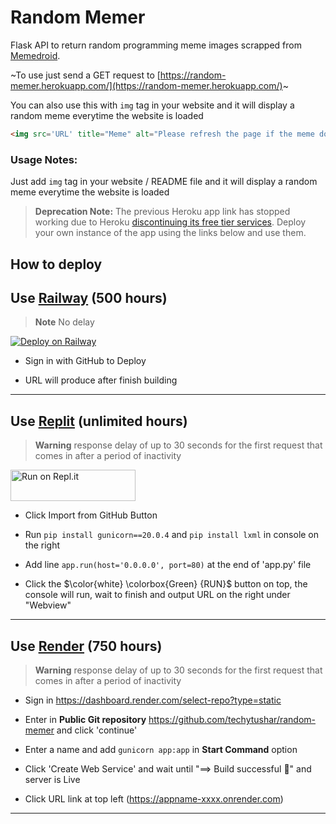 # Random Memer

Flask API to return random programming meme images scrapped from [Memedroid](https://www.memedroid.com/memes/tag/programming).

~To use just send a GET request to [https://random-memer.herokuapp.com/](https://random-memer.herokuapp.com/)~

You can also use this with `img` tag in your website and it will display a random meme everytime the website is loaded

```html
<img src='URL' title="Meme" alt="Please refresh the page if the meme doesn't show up.">
```

### Usage Notes:

Just add `img` tag in your website / README file and it will display a random meme everytime the website is loaded

> **Deprecation Note:** The previous Heroku app link has stopped working due to Heroku [discontinuing its free tier services](https://blog.heroku.com/next-chapter). Deploy your own instance of the app using the links below and use them. 

## How to deploy

## Use [Railway](https://railway.app) (500 hours)

> **Note**
No delay

[![Deploy on Railway](https://railway.app/button.svg)](https://railway.app/new/template/Hp9Kv4?referralCode=dUt24_)

* Sign in with GitHub to Deploy

* URL will produce after finish building

---

## Use [Replit](https://replit.com/) (unlimited hours)
> **Warning**
response delay of up to 30 seconds for the first request that comes in after a period of inactivity

<p align="left">
<a href="https://repl.it/github/trinib/random-memer">
  <img alt="Run on Repl.it" src="https://repl.it/badge/github/Ashutosh00710/github-readme-activity-graph" style="height: 50px; width: 200px;" />
</a></p>

* Click Import from GitHub Button

* Run `pip install gunicorn==20.0.4` and `pip install lxml` in console on the right

* Add line `app.run(host='0.0.0.0', port=80)` at the end of 'app.py' file

* Click the $\color{white} \colorbox{Green} {RUN}$ button on top, the console will run, wait to finish and output URL on the right under "Webview"

---

## Use [Render](https://render.com/) (750 hours)<br>
> **Warning**
response delay of up to 30 seconds for the first request that comes in after a period of inactivity

* Sign in https://dashboard.render.com/select-repo?type=static

* Enter in **Public Git repository** https://github.com/techytushar/random-memer and  click 'continue'

* Enter a name and add `gunicorn app:app` in **Start Command** option 

* Click 'Create Web Service' and wait until "==> Build successful 🎉" and server is Live

* Click URL link at top left (https://appname-xxxx.onrender.com)

---
